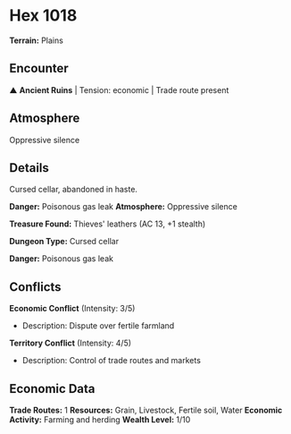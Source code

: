 # Hex 1018

**Terrain:** Plains

## Encounter
▲ **Ancient Ruins** | Tension: economic | Trade route present

## Atmosphere
Oppressive silence

## Details
Cursed cellar, abandoned in haste.

**Danger:** Poisonous gas leak
**Atmosphere:** Oppressive silence

**Treasure Found:** Thieves' leathers (AC 13, +1 stealth)


**Dungeon Type:** Cursed cellar

**Danger:** Poisonous gas leak

## Conflicts
**Economic Conflict** (Intensity: 3/5)
- Description: Dispute over fertile farmland

**Territory Conflict** (Intensity: 4/5)
- Description: Control of trade routes and markets

## Economic Data
**Trade Routes:** 1
**Resources:** Grain, Livestock, Fertile soil, Water
**Economic Activity:** Farming and herding
**Wealth Level:** 1/10
